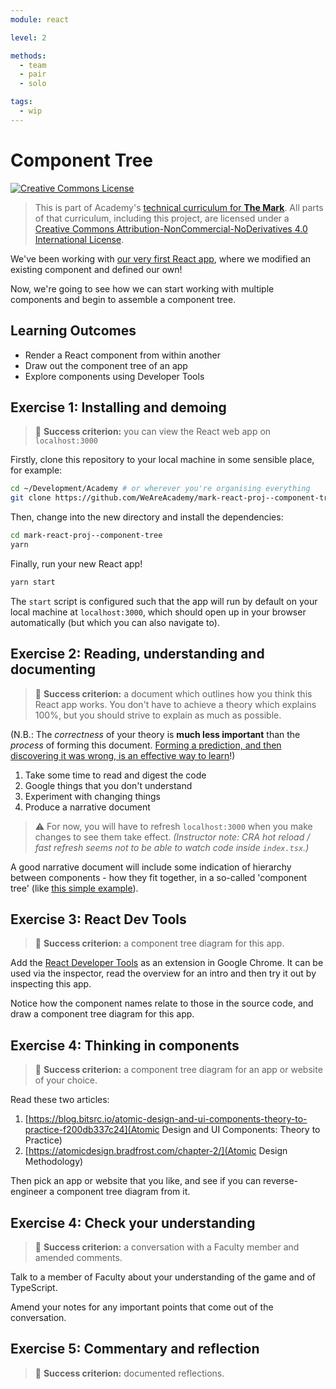 ```yaml
---
module: react

level: 2

methods:
  - team
  - pair
  - solo

tags:
  - wip
---
```


# Component Tree

<a rel="license" href="http://creativecommons.org/licenses/by-nc-nd/4.0/"><img alt="Creative Commons License" style="border-width:0" src="https://i.creativecommons.org/l/by-nc-nd/4.0/88x31.png" /></a>

> This is part of Academy's [technical curriculum for **The Mark**](https://github.com/WeAreAcademy/curriculum-mark). All parts of that curriculum, including this project, are licensed under a <a rel="license" href="http://creativecommons.org/licenses/by-nc-nd/4.0/">Creative Commons Attribution-NonCommercial-NoDerivatives 4.0 International License</a>.

We've been working with [our very first React app](https://github.com/WeAreAcademy/mark-react-proj--meet-react), where we modified an existing component and defined our own!

Now, we're going to see how we can start working with multiple components and begin to assemble a component tree.

## Learning Outcomes

- Render a React component from within another
- Draw out the component tree of an app
- Explore components using Developer Tools

## Exercise 1: Installing and demoing

> 🎯 **Success criterion:** you can view the React web app on `localhost:3000`

Firstly, clone this repository to your local machine in some sensible place, for example:

```bash
cd ~/Development/Academy # or wherever you're organising everything
git clone https://github.com/WeAreAcademy/mark-react-proj--component-tree.git
```

Then, change into the new directory and install the dependencies:

```bash
cd mark-react-proj--component-tree
yarn
```

Finally, run your new React app!

```bash
yarn start
```

The `start` script is configured such that the app will run by default on your local machine at `localhost:3000`, which should open up in your browser automatically (but which you can also navigate to).

## Exercise 2: Reading, understanding and documenting

> 🎯 **Success criterion:** a document which outlines how you think this React app works. You don't have to achieve a theory which explains 100%, but you should strive to explain as much as possible.

(N.B.: The _correctness_ of your theory is **much less important** than the _process_ of forming this document. [Forming a prediction, and then discovering it was wrong, is an effective way to learn](https://www.sciencedirect.com/science/article/abs/pii/S0959475217303468)!)

1. Take some time to read and digest the code
2. Google things that you don't understand
3. Experiment with changing things
4. Produce a narrative document

> ⚠️ For now, you will have to refresh `localhost:3000` when you make changes to see them take effect. _(Instructor note: CRA hot reload / fast refresh seems not to be able to watch code inside `index.tsx`.)_

A good narrative document will include some indication of hierarchy between components - how they fit together, in a so-called 'component tree' (like [this simple example](https://www.elegantthemes.com/blog/wp-content/uploads/2018/10/image3.png)).

## Exercise 3: React Dev Tools

> 🎯 **Success criterion:** a component tree diagram for this app.

Add the [React Developer Tools](https://chrome.google.com/webstore/detail/react-developer-tools/fmkadmapgofadopljbjfkapdkoienihi?hl=en) as an extension in Google Chrome. It can be used via the inspector, read the overview for an intro and then try it out by inspecting this app. 

Notice how the component names relate to those in the source code, and draw a component tree diagram for this app. 

## Exercise 4: Thinking in components

> 🎯 **Success criterion:** a component tree diagram for an app or website of your choice.

Read these two articles:

1. [https://blog.bitsrc.io/atomic-design-and-ui-components-theory-to-practice-f200db337c24](Atomic Design and UI Components: Theory to Practice)
2. [https://atomicdesign.bradfrost.com/chapter-2/](Atomic Design Methodology)

Then pick an app or website that you like, and see if you can reverse-engineer a component tree diagram from it.

## Exercise 4: Check your understanding

> 🎯 **Success criterion:** a conversation with a Faculty member and amended comments.

Talk to a member of Faculty about your understanding of the game and of TypeScript.

Amend your notes for any important points that come out of the conversation.

## Exercise 5: Commentary and reflection

> 🎯 **Success criterion:** documented reflections.
